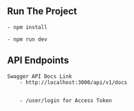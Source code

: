 ## Run The Project

    - npm install

    - npm run dev


## API Endpoints

    Swagger API Docs Link 
        - http://localhost:3000/api/v1/docs

        
        - /user/login for Access Token